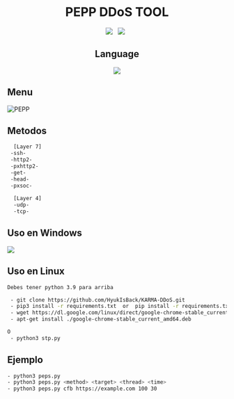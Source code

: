 <div align=center>
 
# PEPP DDoS TOOL
 <p>
 <img src="https://img.shields.io/github/stars/pedrorubio07/PEPP-DDoS-TOOL?color=%23DF0067&style=for-the-badge"/> &nbsp;
 <img src="https://img.shields.io/github/forks/pedrorubio07/PEPP-DDoS-TOOL?color=%239999FF&style=for-the-badge"/> &nbsp;
 

## Language</br>

 <img src="https://img.shields.io/badge/Python-FFDD00?style=for-the-badge&logo=python&logoColor=blue"/></br>
</div>

## Menu
![PEPP](https://github.com/ppppp28/PEPP-DDoS-TOOL/blob/main/previews/amenus.png)

## Metodos

```sh
  [Layer 7]
 -ssh-
 -http2- 
 -pxhttp2-
 -get-
 -head-
 -pxsoc-
 
  [Layer 4]
  -udp-
  -tcp-
```

## Uso en Windows
[![](https://user-images.githubusercontent.com/87601386/161339371-b6dfaa8f-1cf2-41d1-85c1-d82cdd98def1.png)](https://www.youtube.com/watch?v=MPKdfhPeLeE)

## Uso en Linux
```sh
Debes tener python 3.9 para arriba

 - git clone https://github.com/HyukIsBack/KARMA-DDoS.git
 - pip3 install -r requirements.txt  or  pip install -r requirements.txt
 - wget https://dl.google.com/linux/direct/google-chrome-stable_current_amd64.deb
 - apt-get install ./google-chrome-stable_current_amd64.deb

O
 - python3 stp.py

```

## Ejemplo
```sh
- python3 peps.py
- python3 peps.py <method> <target> <thread> <time>
- python3 peps.py cfb https://example.com 100 30
```

